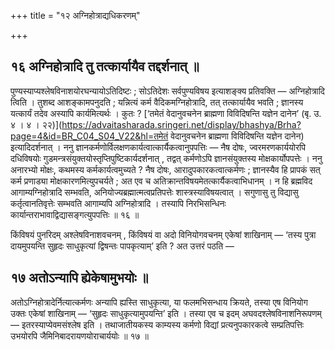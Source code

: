 +++
title = "१२ अग्निहोत्राद्यधिकरणम्"

+++

## १६ अग्निहोत्रादि तु तत्कार्यायैव तद्दर्शनात् ॥

पुण्यस्याप्यश्लेषविनाशयोरघन्यायोऽतिदिष्टः ; सोऽतिदेशः सर्वपुण्यविषय इत्याशङ्क्य प्रतिवक्ति — अग्निहोत्रादि त्विति । तुशब्द आशङ्कामपनुदति ; यन्नित्यं कर्म वैदिकमग्निहोत्रादि, तत् तत्कार्यायैव भवति ; ज्ञानस्य यत्कार्यं तदेव अस्यापि कार्यमित्यर्थः । कुतः ? [‘तमेतं वेदानुवचनेन ब्राह्मणा विविदिषन्ति यज्ञेन दानेन’ (बृ. उ. ४ । ४ । २२)](https://advaitasharada.sringeri.net/display/bhashya/Brha?page=4&id=BR_C04_S04_V22&hl=तमेतं वेदानुवचनेन ब्राह्मणा विविदिषन्ति यज्ञेन दानेन) इत्यादिदर्शनात् । ननु ज्ञानकर्मणोर्विलक्षणकार्यत्वात्कार्यैकत्वानुपपत्तिः — नैष दोषः, ज्वरमरणकार्ययोरपि दधिविषयोः गुडमन्त्रसंयुक्तयोस्तृप्तिपुष्टिकार्यदर्शनात् , तद्वत् कर्मणोऽपि ज्ञानसंयुक्तस्य मोक्षकार्योपपत्तेः । ननु अनारभ्यो मोक्षः, कथमस्य कर्मकार्यत्वमुच्यते ? नैष दोषः, आरादुपकारकत्वात्कर्मणः ; ज्ञानस्यैव हि प्रापकं सत् कर्म प्रणाड्या मोक्षकारणमित्युपचर्यते ; अत एव च अतिक्रान्तविषयमेतत्कार्यैकत्वाभिधानम् । न हि ब्रह्मविद आगाम्यग्निहोत्रादि सम्भवति, अनियोज्यब्रह्मात्मत्वप्रतिपत्तेः शास्त्रस्याविषयत्वात् । सगुणासु तु विद्यासु कर्तृत्वानतिवृत्तेः सम्भवति आगाम्यपि अग्निहोत्रादि । तस्यापि निरभिसन्धिनः कार्यान्तराभावाद्विद्यासङ्गत्युपपत्तिः ॥ १६ ॥

किंविषयं पुनरिदम् अश्लेषविनाशवचनम् , किंविषयं वा अदो विनियोगवचनम् एकेषां शाखिनाम् — ‘तस्य पुत्रा दायमुपयन्ति सुहृदः साधुकृत्यां द्विषन्तः पापकृत्याम्’ इति ? अत उत्तरं पठति —

## १७ अतोऽन्यापि ह्येकेषामुभयोः ॥

अतोऽग्निहोत्रादेर्नित्यात्कर्मणः अन्यापि ह्यस्ति साधुकृत्या, या फलमभिसन्धाय क्रियते, तस्या एष विनियोग उक्तः एकेषां शाखिनाम् — ‘सुहृदः साधुकृत्यामुपयन्ति’ इति । तस्या एव च इदम् अघवदश्लेषविनाशनिरूपणम् — इतरस्याप्येवमसंश्लेष इति । तथाजातीयकस्य काम्यस्य कर्मणो विद्यां प्रत्यनुपकारकत्वे सम्प्रतिपत्तिः उभयोरपि जैमिनिबादरायणयोराचार्ययोः ॥ १७ ॥

